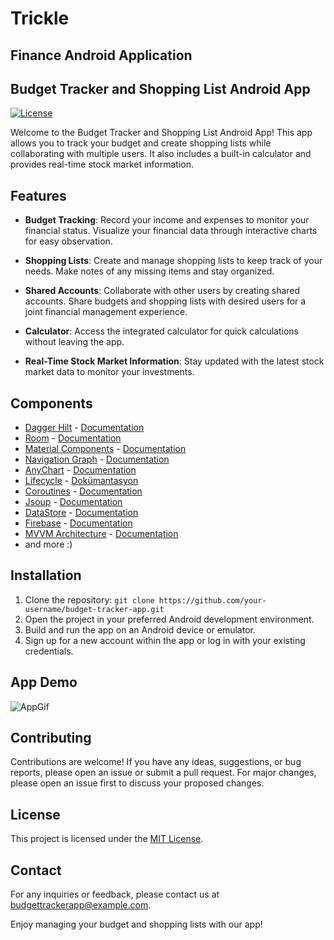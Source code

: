 # Trickle
## Finance Android Application
## Budget Tracker and Shopping List Android App

[![License](https://img.shields.io/badge/License-MIT-blue.svg)](https://opensource.org/licenses/MIT)

Welcome to the Budget Tracker and Shopping List Android App! This app allows you to track your budget and create shopping lists while collaborating with multiple users. It also includes a built-in calculator and provides real-time stock market information.

## Features

- **Budget Tracking**: Record your income and expenses to monitor your financial status. Visualize your financial data through interactive charts for easy observation.

- **Shopping Lists**: Create and manage shopping lists to keep track of your needs. Make notes of any missing items and stay organized.

- **Shared Accounts**: Collaborate with other users by creating shared accounts. Share budgets and shopping lists with desired users for a joint financial management experience.

- **Calculator**: Access the integrated calculator for quick calculations without leaving the app.

- **Real-Time Stock Market Information**: Stay updated with the latest stock market data to monitor your investments.

## Components

- [Dagger Hilt](https://dagger.dev/hilt/) - [Documentation](https://developer.android.com/training/dependency-injection/hilt-android)
- [Room](https://developer.android.com/training/data-storage/room) - [Documentation](https://developer.android.com/jetpack/androidx/releases/room)
- [Material Components](https://material.io/components) - [Documentation](https://material.io/develop/android/docs/getting-started)
- [Navigation Graph](https://developer.android.com/guide/navigation/navigation-design-graph) - [Documentation](https://developer.android.com/jetpack/androidx/releases/navigation)
- [AnyChart](https://www.anychart.com/) - [Documentation](https://docs.anychart.com/)
- [Lifecycle](https://developer.android.com/topic/libraries/architecture/lifecycle) - [Dokümantasyon](https://developer.android.com/jetpack/androidx/releases/lifecycle)
- [Coroutines](https://kotlinlang.org/docs/coroutines) - [Documentation](https://developer.android.com/kotlin/coroutines)
- [Jsoup](https://jsoup.org/) - [Documentation](https://jsoup.org/cookbook/)
- [DataStore](https://developer.android.com/topic/libraries/architecture/datastore) - [Documentation](https://developer.android.com/jetpack/androidx/releases/datastore)
- [Firebase](https://firebase.google.com/) - [Documentation](https://firebase.google.com/docs)
- [MVVM Architecture](https://developer.android.com/jetpack/guide#recommended-app-arch) - [Documentation](https://developer.android.com/jetpack/guide)
- and more :)

## Installation

1. Clone the repository: `git clone https://github.com/your-username/budget-tracker-app.git`
2. Open the project in your preferred Android development environment.
3. Build and run the app on an Android device or emulator.
4. Sign up for a new account within the app or log in with your existing credentials.

## App Demo
![AppGif](/Trickle.gif)



## Contributing

Contributions are welcome! If you have any ideas, suggestions, or bug reports, please open an issue or submit a pull request. For major changes, please open an issue first to discuss your proposed changes.

## License

This project is licensed under the [MIT License](LICENSE).

## Contact

For any inquiries or feedback, please contact us at budgettrackerapp@example.com.

Enjoy managing your budget and shopping lists with our app!

